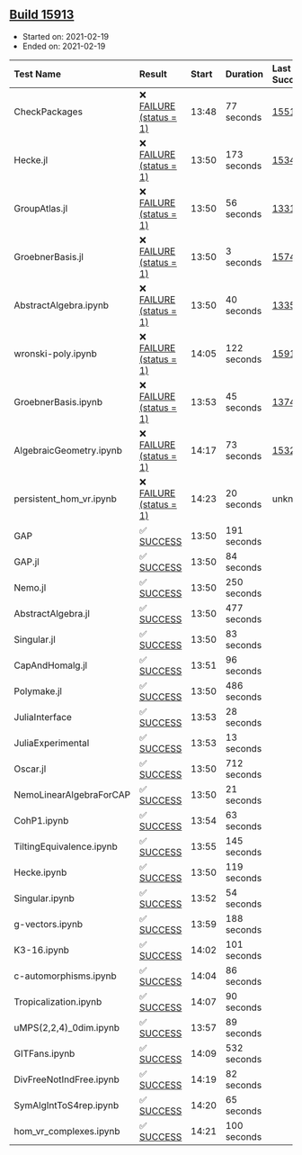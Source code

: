 ## [Build 15913](https://oscarci.mathematik.uni-kl.de/job/oscar/15913/)

* Started on: 2021-02-19
* Ended on: 2021-02-19

| Test Name    | Result | Start | Duration | Last Success | First Failure |
|:-------------|:-------|:------|:---------|:-------------|:--------------|
| CheckPackages | ❌ [FAILURE (status = 1)](https://oscarci.mathematik.uni-kl.de/job/oscar/15913/artifact/logs/build-15913/CheckPackages.log) | 13:48 | 77 seconds | [15514](https://oscarci.mathematik.uni-kl.de/job/oscar/15514/) | [15515](https://oscarci.mathematik.uni-kl.de/job/oscar/15515/) |
| Hecke.jl | ❌ [FAILURE (status = 1)](https://oscarci.mathematik.uni-kl.de/job/oscar/15913/artifact/logs/build-15913/Hecke.jl.log) | 13:50 | 173 seconds | [15344](https://oscarci.mathematik.uni-kl.de/job/oscar/15344/) | [15348](https://oscarci.mathematik.uni-kl.de/job/oscar/15348/) |
| GroupAtlas.jl | ❌ [FAILURE (status = 1)](https://oscarci.mathematik.uni-kl.de/job/oscar/15913/artifact/logs/build-15913/GroupAtlas.jl.log) | 13:50 | 56 seconds | [13311](https://oscarci.mathematik.uni-kl.de/job/oscar/13311/) | [13312](https://oscarci.mathematik.uni-kl.de/job/oscar/13312/) |
| GroebnerBasis.jl | ❌ [FAILURE (status = 1)](https://oscarci.mathematik.uni-kl.de/job/oscar/15913/artifact/logs/build-15913/GroebnerBasis.jl.log) | 13:50 | 3 seconds | [15745](https://oscarci.mathematik.uni-kl.de/job/oscar/15745/) | [15746](https://oscarci.mathematik.uni-kl.de/job/oscar/15746/) |
| AbstractAlgebra.ipynb | ❌ [FAILURE (status = 1)](https://oscarci.mathematik.uni-kl.de/job/oscar/15913/artifact/logs/build-15913/AbstractAlgebra.ipynb.log) | 13:50 | 40 seconds | [13355](https://oscarci.mathematik.uni-kl.de/job/oscar/13355/) | [13356](https://oscarci.mathematik.uni-kl.de/job/oscar/13356/) |
| wronski-poly.ipynb | ❌ [FAILURE (status = 1)](https://oscarci.mathematik.uni-kl.de/job/oscar/15913/artifact/logs/build-15913/wronski-poly.ipynb.log) | 14:05 | 122 seconds | [15911](https://oscarci.mathematik.uni-kl.de/job/oscar/15911/) | [15912](https://oscarci.mathematik.uni-kl.de/job/oscar/15912/) |
| GroebnerBasis.ipynb | ❌ [FAILURE (status = 1)](https://oscarci.mathematik.uni-kl.de/job/oscar/15913/artifact/logs/build-15913/GroebnerBasis.ipynb.log) | 13:53 | 45 seconds | [13748](https://oscarci.mathematik.uni-kl.de/job/oscar/13748/) | [13749](https://oscarci.mathematik.uni-kl.de/job/oscar/13749/) |
| AlgebraicGeometry.ipynb | ❌ [FAILURE (status = 1)](https://oscarci.mathematik.uni-kl.de/job/oscar/15913/artifact/logs/build-15913/AlgebraicGeometry.ipynb.log) | 14:17 | 73 seconds | [15322](https://oscarci.mathematik.uni-kl.de/job/oscar/15322/) | [15323](https://oscarci.mathematik.uni-kl.de/job/oscar/15323/) |
| persistent_hom_vr.ipynb | ❌ [FAILURE (status = 1)](https://oscarci.mathematik.uni-kl.de/job/oscar/15913/artifact/logs/build-15913/persistent_hom_vr.ipynb.log) | 14:23 | 20 seconds | unknown | unknown |
| GAP | ✅ [SUCCESS](https://oscarci.mathematik.uni-kl.de/job/oscar/15913/artifact/logs/build-15913/GAP.log) | 13:50 | 191 seconds |  |  |
| GAP.jl | ✅ [SUCCESS](https://oscarci.mathematik.uni-kl.de/job/oscar/15913/artifact/logs/build-15913/GAP.jl.log) | 13:50 | 84 seconds |  |  |
| Nemo.jl | ✅ [SUCCESS](https://oscarci.mathematik.uni-kl.de/job/oscar/15913/artifact/logs/build-15913/Nemo.jl.log) | 13:50 | 250 seconds |  |  |
| AbstractAlgebra.jl | ✅ [SUCCESS](https://oscarci.mathematik.uni-kl.de/job/oscar/15913/artifact/logs/build-15913/AbstractAlgebra.jl.log) | 13:50 | 477 seconds |  |  |
| Singular.jl | ✅ [SUCCESS](https://oscarci.mathematik.uni-kl.de/job/oscar/15913/artifact/logs/build-15913/Singular.jl.log) | 13:50 | 83 seconds |  |  |
| CapAndHomalg.jl | ✅ [SUCCESS](https://oscarci.mathematik.uni-kl.de/job/oscar/15913/artifact/logs/build-15913/CapAndHomalg.jl.log) | 13:51 | 96 seconds |  |  |
| Polymake.jl | ✅ [SUCCESS](https://oscarci.mathematik.uni-kl.de/job/oscar/15913/artifact/logs/build-15913/Polymake.jl.log) | 13:50 | 486 seconds |  |  |
| JuliaInterface | ✅ [SUCCESS](https://oscarci.mathematik.uni-kl.de/job/oscar/15913/artifact/logs/build-15913/JuliaInterface.log) | 13:53 | 28 seconds |  |  |
| JuliaExperimental | ✅ [SUCCESS](https://oscarci.mathematik.uni-kl.de/job/oscar/15913/artifact/logs/build-15913/JuliaExperimental.log) | 13:53 | 13 seconds |  |  |
| Oscar.jl | ✅ [SUCCESS](https://oscarci.mathematik.uni-kl.de/job/oscar/15913/artifact/logs/build-15913/Oscar.jl.log) | 13:50 | 712 seconds |  |  |
| NemoLinearAlgebraForCAP | ✅ [SUCCESS](https://oscarci.mathematik.uni-kl.de/job/oscar/15913/artifact/logs/build-15913/NemoLinearAlgebraForCAP.log) | 13:50 | 21 seconds |  |  |
| CohP1.ipynb | ✅ [SUCCESS](https://oscarci.mathematik.uni-kl.de/job/oscar/15913/artifact/logs/build-15913/CohP1.ipynb.log) | 13:54 | 63 seconds |  |  |
| TiltingEquivalence.ipynb | ✅ [SUCCESS](https://oscarci.mathematik.uni-kl.de/job/oscar/15913/artifact/logs/build-15913/TiltingEquivalence.ipynb.log) | 13:55 | 145 seconds |  |  |
| Hecke.ipynb | ✅ [SUCCESS](https://oscarci.mathematik.uni-kl.de/job/oscar/15913/artifact/logs/build-15913/Hecke.ipynb.log) | 13:50 | 119 seconds |  |  |
| Singular.ipynb | ✅ [SUCCESS](https://oscarci.mathematik.uni-kl.de/job/oscar/15913/artifact/logs/build-15913/Singular.ipynb.log) | 13:52 | 54 seconds |  |  |
| g-vectors.ipynb | ✅ [SUCCESS](https://oscarci.mathematik.uni-kl.de/job/oscar/15913/artifact/logs/build-15913/g-vectors.ipynb.log) | 13:59 | 188 seconds |  |  |
| K3-16.ipynb | ✅ [SUCCESS](https://oscarci.mathematik.uni-kl.de/job/oscar/15913/artifact/logs/build-15913/K3-16.ipynb.log) | 14:02 | 101 seconds |  |  |
| c-automorphisms.ipynb | ✅ [SUCCESS](https://oscarci.mathematik.uni-kl.de/job/oscar/15913/artifact/logs/build-15913/c-automorphisms.ipynb.log) | 14:04 | 86 seconds |  |  |
| Tropicalization.ipynb | ✅ [SUCCESS](https://oscarci.mathematik.uni-kl.de/job/oscar/15913/artifact/logs/build-15913/Tropicalization.ipynb.log) | 14:07 | 90 seconds |  |  |
| uMPS(2,2,4)_0dim.ipynb | ✅ [SUCCESS](https://oscarci.mathematik.uni-kl.de/job/oscar/15913/artifact/logs/build-15913/uMPS-2-2-4-_0dim.ipynb.log) | 13:57 | 89 seconds |  |  |
| GITFans.ipynb | ✅ [SUCCESS](https://oscarci.mathematik.uni-kl.de/job/oscar/15913/artifact/logs/build-15913/GITFans.ipynb.log) | 14:09 | 532 seconds |  |  |
| DivFreeNotIndFree.ipynb | ✅ [SUCCESS](https://oscarci.mathematik.uni-kl.de/job/oscar/15913/artifact/logs/build-15913/DivFreeNotIndFree.ipynb.log) | 14:19 | 82 seconds |  |  |
| SymAlgIntToS4rep.ipynb | ✅ [SUCCESS](https://oscarci.mathematik.uni-kl.de/job/oscar/15913/artifact/logs/build-15913/SymAlgIntToS4rep.ipynb.log) | 14:20 | 65 seconds |  |  |
| hom_vr_complexes.ipynb | ✅ [SUCCESS](https://oscarci.mathematik.uni-kl.de/job/oscar/15913/artifact/logs/build-15913/hom_vr_complexes.ipynb.log) | 14:21 | 100 seconds |  |  |

